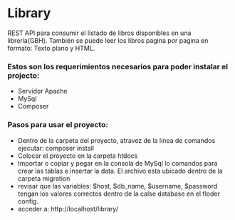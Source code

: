 # Library
REST API para consumir el listado de libros disponibles en una librería(GBH). También se puede leer los libros pagina por pagina en formato: Texto plano y HTML.

<h3>Estos son los requerimientos necesarios para poder instalar el projecto:</h3>
<ul>
    <li>Servidor Apache</li>
    <li>MySql</li>
    <li>Composer</li>
</ul>

<h3>Pasos para usar el proyecto:</h3>
<ul>
    <li>Dentro de la carpeta del proyecto, atravez de la linea de comandos ejecutar: composer install</li>
    <li>Colocar el proyecto en la carpeta htdocs</li>
    <li>Importar o copiar y pegar en la consola de MySql lo comandos para crear las tablas e insertar la data. El archivo esta ubicado dentro de la carpeta migration</li>
    <li> revisar que las variables: $host, $db_name, $username, $password tengan los valores correctos dentro de la calse database en el floder config.</li>
    <li> acceder a: http://localhost/library/ </li>
</ul>